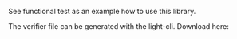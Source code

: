 
See functional test as an example how to use this library.

The verifier file can be generated with the light-cli.
Download here: 